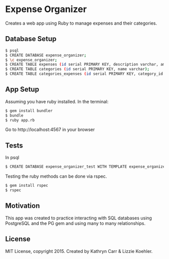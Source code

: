 Expense Organizer
==========

Creates a web app using Ruby to manage expenses and their categories.

Database Setup
--------------

```sh
$ psql
$ CREATE DATABASE expense_organizer;
$ \c expense_organizer;
$ CREATE TABLE expenses (id serial PRIMARY KEY, description varchar, amount float, date timestamp);
$ CREATE TABLE categories (id serial PRIMARY KEY, name varchar);
$ CREATE TABLE categories_expenses (id serial PRIMARY KEY, category_id int, expense_id int);
```
App Setup
----------

Assuming you have ruby installed. In the terminal:
```sh
$ gem install bundler
$ bundle
$ ruby app.rb
```

Go to http://localhost:4567 in your browser

Tests
-----

In psql

```sh
$ CREATE DATABASE expense_organizer_test WITH TEMPLATE expense_organizer
```

Testing the ruby methods can be done via rspec.

```sh
$ gem install rspec
$ rspec
```
Motivation
---------

This app was created to practice interacting with SQL databases using PostgreSQL and the PG gem and using many to many relationships.

License
-------

MIT License, copyright 2015. Created by Kathryn Carr & Lizzie Koehler.
